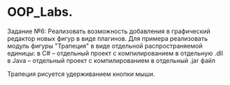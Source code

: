 # OOP_Labs.

Задание №6: Реализовать возможность добавления в графический редактор новых фигур в виде плагинов.
Для примера реализовать модуль фигуры "Трапеция" в виде отдельной распространяемой единицы:
в C# – отдельный проект с компилированием в отдельную .dll
в Java – отдельный проект с компилированием в отдельный .jar файл

Трапеция рисуется удерживанием кнопки мыши.